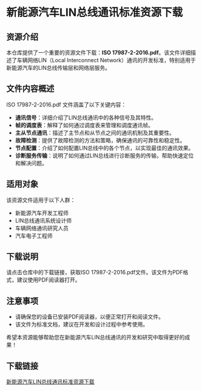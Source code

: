 # 新能源汽车LIN总线通讯标准资源下载

## 资源介绍

本仓库提供了一个重要的资源文件下载：**ISO 17987-2-2016.pdf**。该文件详细描述了车辆网络LIN（Local Interconnect Network）通讯的开发标准，特别适用于新能源汽车的LIN总线传输层和网络层服务。

## 文件内容概述

ISO 17987-2-2016.pdf 文件涵盖了以下关键内容：

- **通讯信号**：详细介绍了LIN总线通讯中的各种信号及其特性。
- **帧的调度表**：解释了如何通过调度表来管理和调度通讯帧。
- **主从节点通讯**：描述了主节点和从节点之间的通讯机制及其重要性。
- **故障检测**：提供了故障检测的方法和策略，确保通讯的可靠性和稳定性。
- **节点配置**：介绍了如何配置LIN总线中的各个节点，以实现最佳的通讯效果。
- **诊断服务传输**：说明了如何通过LIN总线进行诊断服务的传输，帮助快速定位和解决问题。

## 适用对象

该资源文件适用于以下人群：

- 新能源汽车开发工程师
- LIN总线通讯系统设计师
- 车辆网络通讯研究人员
- 汽车电子工程师

## 下载说明

请点击仓库中的下载链接，获取ISO 17987-2-2016.pdf文件。该文件为PDF格式，建议使用PDF阅读器打开。

## 注意事项

- 请确保您的设备已安装PDF阅读器，以便正常打开和阅读文件。
- 该文件为标准文档，建议在开发和设计过程中参考使用。

希望本资源能够帮助您在新能源汽车LIN总线通讯的开发和研究中取得更好的成果！

## 下载链接

[新能源汽车LIN总线通讯标准资源下载](https://pan.quark.cn/s/d9c5a89a0e90)